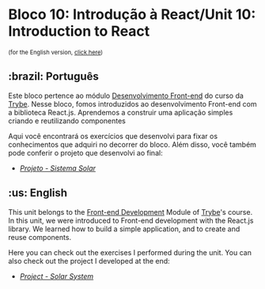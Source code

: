 # Bloco 10: Introdução à React/Unit 10: Introduction to React
<small>(for the English version, <a href="#en">click here</a>)</small>
<h2>:brazil: Português</h2>
<p>Este bloco pertence ao módulo <a href="https://github.com/raphaelalmeidamartins/trybe_exercicios/tree/main/2_Desenvolvimento-Front-end" rel="prev">Desenvolvimento Front-end</a> do curso da <a href="https://www.betrybe.com/">Trybe</a>. Nesse bloco, fomos introduzidos ao desenvolvimento Front-end com a biblioteca React.js. Aprendemos a construir uma aplicação simples criando e reutilizando componentes</p>
<p>Aqui você encontrará os exercícios que desenvolvi para fixar os conhecimentos que adquiri no decorrer do bloco. Além disso, você também pode conferir o projeto que desenvolvi ao final:</p>

- _[Projeto - Sistema Solar](https://github.com/raphaelalmeidamartins/solar-system)_

<h2 id="en">:us: English</h2>
<p>This unit belongs to the <a href="https://github.com/raphaelalmeidamartins/trybe_exercicios/tree/main/2_Desenvolvimento-Front-end">Front-end Development</a> Module of <a href="https://www.betrybe.com/">Trybe</a>'s course. In this unit, we were introduced to Front-end development with the React.js library. We learned how to build a simple application, and to create and reuse components.</p>
<p>Here you can check out the exercises I performed during the unit. You can also check out the project I developed at the end:</p>

- _[Project - Solar System](https://github.com/raphaelalmeidamartins/solar-system)_
